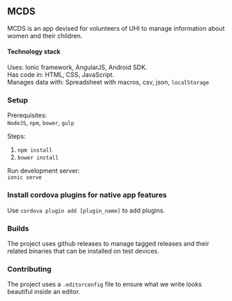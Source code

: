 ## MCDS

MCDS is an app devised for volunteers of UHI to manage information about women and their children.

#### Technology stack

Uses: Ionic framework, AngularJS, Android SDK.  
Has code in: HTML, CSS, JavaScript.  
Manages data with: Spreadsheet with macros, csv, json, `localStorage` 

### Setup

Prerequisites:  
`NodeJS`, `npm`, `bower`, `gulp`

Steps:  
1. `npm install`  
2. `bower install`  

Run development server:  
`ionic serve`

### Install cordova plugins for native app features

Use `cordova plugin add [plugin_name]` to add plugins.

### Builds

The project uses github releases to manage tagged releases and their related binaries that can be installed on test devices.

### Contributing

The project uses a `.editorconfig` file to ensure what we write looks beautiful inside an editor.
